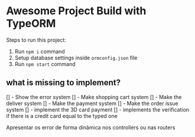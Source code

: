# Awesome Project Build with TypeORM

Steps to run this project:

1. Run `npm i` command
2. Setup database settings inside `ormconfig.json` file
3. Run `npm start` command

## what is missing to implement?

[] - Show the error system
[] - Make shopping cart system
[] - Make the deliver system
[] - Make the payment system
[] - Make the order issue system
[] - implement the 3D card payment 
[] - implements the verification if there is a credit card equal to the typed one 

Apresentar os error de forma dinâmica nos controllers ou nas routers